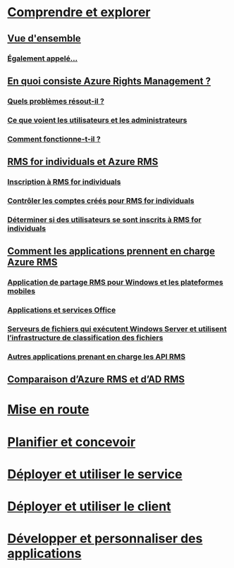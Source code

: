 # [Comprendre et explorer](azure-rights-management.md)
## [Vue d'ensemble](azure-rights-management.md)
### [Également appelé...](azure-rms-aka.md)
## [En quoi consiste Azure Rights Management ?](what-is-azure-rms.md)
### [Quels problèmes résout-il ?](azure-rms-problems-it-solves.md)
### [Ce que voient les utilisateurs et les administrateurs](what-admins-users-see.md)
### [Comment fonctionne-t-il ?](how-does-it-work.md)
## [RMS for individuals et Azure RMS](rms-for-individuals.md)
### [Inscription à RMS for individuals](rms-for-individuals-user-sign-up.md)
### [Contrôler les comptes créés pour RMS for individuals](rms-for-individuals-take-control.md)
### [Déterminer si des utilisateurs se sont inscrits à RMS for individuals](rms-for-individuals-identify-sign-up.md)
## [Comment les applications prennent en charge Azure RMS](applications-support.md)
### [Application de partage RMS pour Windows et les plateformes mobiles](sharing-app-support.md)
### [Applications et services Office](office-apps-services-support.md)
### [Serveurs de fichiers qui exécutent Windows Server et utilisent l’infrastructure de classification des fichiers](file-server-support.md)
### [Autres applications prenant en charge les API RMS](api-support.md)
## [Comparaison d’Azure RMS et d’AD RMS](compare-azure-rms-ad-rms.md)
# [Mise en route](/rights-management/get-started/requirements-azure-rms)
# [Planifier et concevoir](/rights-management/plan-design/deployment-roadmap)
# [Déployer et utiliser le service](/rights-management/deploy-use/activate-service)
# [Déployer et utiliser le client](/rights-management/rms-client/use-client)
# [Développer et personnaliser des applications](/rights-management/develop/developers-guide)


<!--HONumber=Jun16_HO4-->


